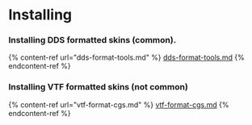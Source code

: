 # Installing

### Installing DDS formatted skins (common).

{% content-ref url="dds-format-tools.md" %}
[dds-format-tools.md](dds-format-tools.md)
{% endcontent-ref %}

### Installing VTF formatted skins (not common)

{% content-ref url="vtf-format-cgs.md" %}
[vtf-format-cgs.md](vtf-format-cgs.md)
{% endcontent-ref %}
